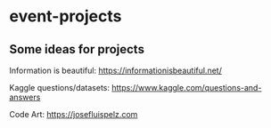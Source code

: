 # event-projects

## Some ideas for projects

Information is beautiful: https://informationisbeautiful.net/ 

Kaggle questions/datasets: https://www.kaggle.com/questions-and-answers 

Code Art: https://josefluispelz.com
